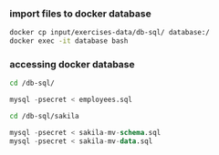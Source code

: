 ### import files to docker database

``` sh
docker cp input/exercises-data/db-sql/ database:/
docker exec -it database bash
```

### accessing docker database
``` sh
cd /db-sql/
```
``` sql
mysql -psecret < employees.sql
```
``` sh
cd /db-sql/sakila
```
``` sql
mysql -psecret < sakila-mv-schema.sql
mysql -psecret < sakila-mv-data.sql

```

